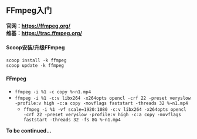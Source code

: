## FFmpeg入门
**官网：https://ffmpeg.org/**  
**维基：https://trac.ffmpeg.org/**
#### Scoop安装/升级FFmpeg
`scoop install -k ffmpeg`  
`scoop update -k ffmpeg`
#### FFmpeg
* `ffmpeg -i %1 -c copy %~n1.mp4`
* `ffmpeg -i %1 -c:v libx264 -x264opts opencl -crf 22 -preset veryslow -profile:v high -c:a copy -movflags faststart -threads 32 %~n1.mp4`
  * `ffmpeg -i %1 -vf scale=1920:1080 -c:v libx264 -x264opts opencl -crf 22 -preset veryslow -profile:v high -c:a copy -movflags faststart -threads 32 -fs 8G %~n1.mp4`

**To be continued...**